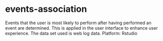 # events-association
Events that the user is most likely to perform after having performed an event are determined. This is applied in the user interface to enhance user experience. The data set used is web log data.
Platform: Rstudio
